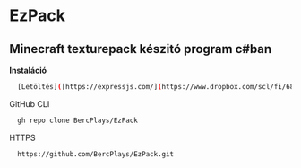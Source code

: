# EzPack
## Minecraft texturepack készitó program c#ban

**Instaláció**

```bash
  [Letöltés]([https://expressjs.com/](https://www.dropbox.com/scl/fi/6813u2pdaq4ydbdz2axt2/EzPack.zip?rlkey=amyy3mtoqvw4fa5dlcynvk0if&dl=1)https://www.dropbox.com/scl/fi/6813u2pdaq4ydbdz2axt2/EzPack.zip?rlkey=amyy3mtoqvw4fa5dlcynvk0if&dl=1)
```

GitHub CLI
```bash
  gh repo clone BercPlays/EzPack
```

HTTPS
```bash
  https://github.com/BercPlays/EzPack.git
```
